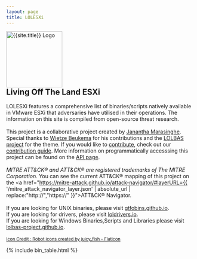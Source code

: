 ```yaml
---
layout: page
title: LOLESXi
---
```

<div class="header-box">
<a href="https://github.com/LOLESXi-Project/LOLESXi/blob/main/README.md"><img src="{{ '/assets/logo.png' | relative_url }}" height="150" alt="{{site.title}} Logo" style="margin-right: 20px;"></a>
<div>
<h2 style="margin-top: 0">Living Off The Land ESXi</h2>


LOLESXi features a comprehensive list of binaries/scripts natively available in VMware ESXi that adversaries have utilised in their operations. The information on this site is compiled from open-source threat research.
<br><br> This project is a collaborative project created by <a href="https://twitter.com/blueteam0ps_">Janantha Marasinghe</a>. Special thanks to <a href="https://twitter.com/wietze">Wietze Beukema</a> for his contributions and the <a href="https://lolbas-project.github.io/">LOLBAS project</a> for the theme. 
If you would like to <a href="{{ '/contributors' | relative_url}}">contribute</a>, check out our
<a href="/CONTRIBUTING.md">contribution guide</a>.
More information on programmatically accesssing this project can be found on the <a href="{{'/api' | relative_url }}">API page</a>.
<br>
<br>
<span style="font-style: italic;">MITRE ATT&amp;CK&reg; and ATT&amp;CK&reg; are registered trademarks of The MITRE Corporation.</span> You can see the current ATT&amp;CK&reg; mapping of this project on the <a href="https://mitre-attack.github.io/attack-navigator/#layerURL={{ '/mitre_attack_navigator_layer.json' | absolute_url | replace:"http://","https://" }}">ATT&amp;CK&reg; Navigator</a>.
<br>
<br>
If you are looking for UNIX binaries, please visit <a href="https://gtfobins.github.io/">gtfobins.github.io</a>.
<br>
If you are looking for drivers, please visit <a href="https://www.loldrivers.io/">loldrivers.io</a>.
<br>
If you are looking for Windows Binaries,Scripts and Libraries  please visit <a href="https://lolbas-project.github.io/">lolbas-project.github.io</a>.
<br>
<br>
<small><a href="https://www.flaticon.com/free-icons/robot" title="robot icons">Icon Credit : Robot icons created by juicy_fish - Flaticon</a></small>
</div>
</div>

[functions]: /functions/
{% include bin_table.html %}
